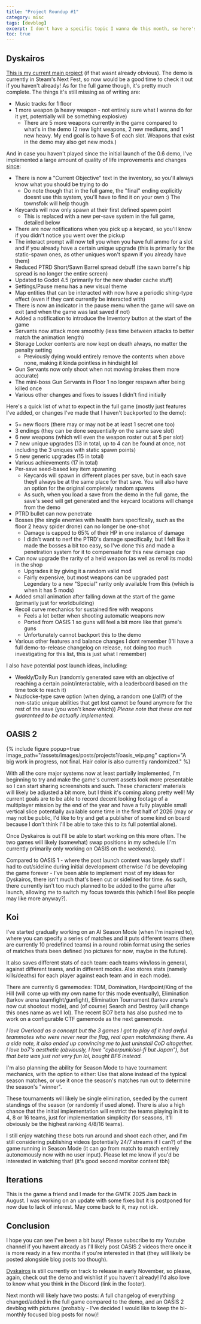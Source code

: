 ```yaml
---
title: "Project Roundup #1"
category: misc
tags: [devblog]
excerpt: I don't have a specific topic I wanna do this month, so here's the status of every one of my current projects
toc: true
---
```


## Dyskairos

[This is my current main project](https://store.steampowered.com/app/3463170) (if that wasnt already obvious). The demo is currently in Steam's Next Fest, so now would be a good time to check it out if you haven't already! As for the full game though, it's pretty much complete. The things it's still missing as of writing are:
- Music tracks for 1 floor
- 1 more weapon (a heavy weapon - not entirely sure what I wanna do for it yet, potentially will be something explosive) 
	- There are 5 more weapons currently in the game compared to what's in the demo (2 new light weapons, 2 new mediums, and 1 new heavy. My end goal is to have 5 of each slot. Weapons that exist in the demo may also get new mods.)

And in case you haven't played since the initial launch of the 0.6 demo, I've implemented a large amount of quality of life improvements and changes [since](/dyskairos/dys-demo-v3/#update---september-19th):
- There is now a "Current Objective" text in the inventory, so you'll always know what you should be trying to do
	- Do note though that in the full game, the "final" ending explicitly doesnt use this system, you'll have to find it on your own :) The townsfolk will help though
- Keycards will now only spawn at their first defined spawn point
	- This is replaced with a new per-save system in the full game, detailed below
- There are now notifications when you pick up a keycard, so you'll know if you didn't notice you went over the pickup
- The interact prompt will now tell you when you have full ammo for a slot and if you already have a certain unique upgrade (this is primarily for the static-spawn ones, as other uniques won't spawn if you already have them)
- Reduced PTRD Short/Sawn Barrel spread debuff (the sawn barrel's hip spread is no longer the entire screen)
- Updated to Godot 4.5 (primarily for the new shader cache stuff)
- Settings/Pause menu has a new visual theme
- Map entities that can be interacted with now have a periodic shing-type effect (even if they cant currently be interacted with)
- There is now an indicator in the pause menu when the game will save on exit (and when the game was last saved if not)
- Added a notification to introduce the Inventory button at the start of the game
- Servants now attack more smoothly (less time between attacks to better match the animation length)
- Storage Locker contents are now kept on death always, no matter the penalty setting 
	- Previously dying would entirely remove the contents when above none, making it kinda pointless in hindsight lol
- Gun Servants now only shoot when not moving (makes them more accurate)
- The mini-boss Gun Servants in Floor 1 no longer respawn after being killed once
- Various other changes and fixes to issues I didn't find initially

Here's a quick list of what to expect in the full game (mostly just features I've added, or changes I've made that I haven't backported to the demo):
- 5+ new floors (there may or may not be at least 1 secret one too)
- 3 endings (they can be done sequentially on the same save slot)
- 6 new weapons (which will even the weapon roster out at 5 per slot)
- 7 new unique upgrades (13 in total, up to 4 can be found at once, not including the 3 uniques with static spawn points)
- 5 new generic upgrades (15 in total)
- Various achievements (17 in total)
- Per-save seed-based key item spawning 
	- Keycards will spawn in different places per save, but in each save theyll always be at the same place for that save. You will also have an option for the original completely random spawns
	- As such, when you load a save from the demo in the full game, the save's seed will get generated and the keycard locations will change from the demo
- PTRD bullet can now penetrate
- Bosses (the single enemies with health bars specifically, such as the floor 2 heavy spider drone) can no longer be one-shot 
	- Damage is capped to 65% of their HP in one instance of damage 
	- I didn't want to nerf the PTRD's damage specifically, but I felt like it made the bosses a bit too easy, so I've done this and made a penetration system for it to compensate for this new damage cap
- Can now upgrade the rarity of a held weapon (as well as reroll its mods) in the shop
	- Upgrades it by giving it a random valid mod
	- Fairly expensive, but most weapons can be upgraded past Legendary to a new "Special" rarity only available from this (which is when it has 5 mods)
- Added small animation after falling down at the start of the game (primarily just for worldbuilding)
- Recoil curve mechanics for sustained fire with weapons
	- Feels a lot better when shooting automatic weapons now
	- Ported from OASIS 1 so guns will feel a bit more like that game's guns
	- Unfortunately cannot backport this to the demo
- Various other features and balance changes I dont remember (I'll have a full demo-to-release changelog on release, not doing too much investigating for this list, this is just what I remember)

I also have potential post launch ideas, including:
- Weekly/Daily Run (randomly generated save with an objective of reaching a certain point/interactable, with a leaderboard based on the time took to reach it)
- Nuzlocke-type save option (when dying, a random one (/all?) of the non-static unique abilities that get lost cannot be found anymore for the rest of the save (you won't know which))
*Please note that these are not guaranteed to be actually implemented.*

## OASIS 2

{% include figure popup=true image_path="/assets/images/posts/projects1/oasis_wip.png" caption="A big work in progress, not final. Hair color is also currently randomized." %}

With all the core major systems now at least partially implemented, I'm beginning to try and make the game's current assets look more presentable so I can start sharing screenshots and such. These characters' materials will likely be adjusted a bit more, but I think it's coming along pretty well! My current goals are to be able to record decent looking footage of a multiplayer mission by the end of the year and have a fully playable small vertical slice potentially available some time in the first half of 2026 (may or may not be public, I'd like to try and get a publisher of some kind on board because I don't think I'll be able to take this to its full potential alone).

Once Dyskairos is out I'll be able to start working on this more often. The two games will likely (somewhat) swap positions in my schedule (I'm currently primarily only working on OASIS on the weekends). 

Compared to OASIS 1 - where the post launch content was largely stuff I had to cut/sideline during initial development otherwise I'd be developing the game forever - I've been able to implement most of my ideas for Dyskairos, there isn't much that's been cut or sidelined for time. As such, there currently isn't too much planned to be added to the game after launch, allowing me to switch my focus towards this (which I feel like people may like more anyway?).

## Koi

I've started gradually working on an AI Season Mode (when I'm inspired to), where you can specify a series of matches and it puts different teams (there are currently 10 predefined teams) in a round robin format using the series of matches thats been defined (no pictures for now, maybe in the future). 

It also saves different stats of each team: each teams win/loss in general, against different teams, and in different modes. Also stores stats (namely kills/deaths) for each player against each team and in each mode). 

There are currently 6 gamemodes: TDM, Domination, Hardpoint/King of the Hill (will come up with my own name for this mode eventually), Elimination (tarkov arena teamfight/gunfight), Elimination Tournament (tarkov arena's now cut shootout mode), and (of course) Search and Destroy (will change this ones name as well lol). The recent BO7 beta has also pushed me to work on a configurable CTF gamemode as the next gamemode.

*I love Overload as a concept but the 3 games I got to play of it had awful teammates who were never near the flag, real open matchmaking there. As a side note, it also ended up convincing me to just uninstall CoD altogether. I love bo7's aesthetic (obviously, I love "cyberpunk/sci-fi but Japan"), but that beta was just not very fun lol, bought BF6 instead.*

I'm also planning the ability for Season Mode to have tournament mechanics, with the option to either: Use that alone instead of the typical season matches, or use it once the season's matches run out to determine the season's "winner". 

These tournaments will likely be single elimination, seeded by the current standings of the season (or randomly if used alone). There is also a high chance that the initial implementation will restrict the teams playing in it to 4, 8 or 16 teams, just for implementation simplicity (for seasons, it'll obviously be the highest ranking 4/8/16 teams).

I still enjoy watching these bots run around and shoot each other, and I'm still considering publishing videos (potentially 24/7 streams if I can?) of the game running in Season Mode (it can go from match to match entirely autonomously now with no user input). Please let me know if you'd be interested in watching that! (it's good second monitor content tbh)

## Iterations

This is the game a friend and I made for the GMTK 2025 Jam back in August. I was working on an update with some fixes but it is postponed for now due to lack of interest. May come back to it, may not idk.

## Conclusion

I hope you can see I've been a bit busy! Please subscribe to my Youtube channel if you havent already as I'll likely post OASIS 2 videos there once it is more ready in a few months if you're interested in that (they will likely be posted alongside blog posts too though).

[Dyskairos](https://store.steampowered.com/app/3463170) is still currently on track to release in early November, so please, again, check out the demo and wishlist if you haven't already! I'd also love to know what you think in the Discord (link in the footer). 

Next month will likely have two posts: A full changelog of everything changed/added in the full game compared to the demo, and an OASIS 2 devblog with pictures (probably - I've decided I would like to keep the bi-monthly focused blog posts for now)!